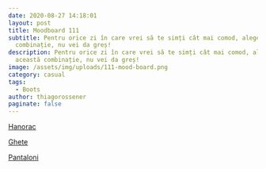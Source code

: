 ```yaml
---
date: 2020-08-27 14:18:01
layout: post
title: Moodboard 111
subtitle: Pentru orice zi în care vrei să te simți cât mai comod, alege această
  combinație, nu vei da greș!
description: Pentru orice zi în care vrei să te simți cât mai comod, alege
  această combinație, nu vei da greș!
image: /assets/img/uploads/111-mood-board.png
category: casual
tags:
  - Boots
author: thiagorossener
paginate: false
---
```

[Hanorac](http://bit.do/fHQdX)

[Ghete](http://bit.do/fHQd2)

[Pantaloni](http://bit.do/fHQd5)